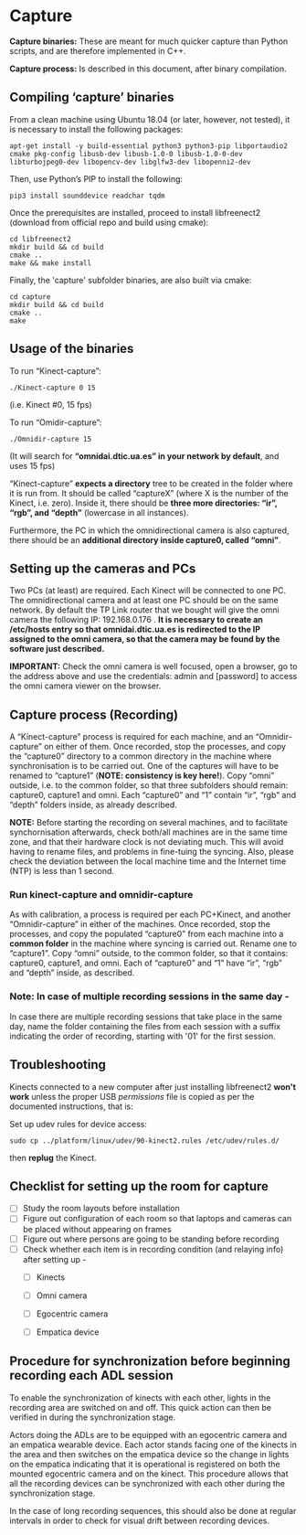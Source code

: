 # Capture

**Capture binaries:** These are meant for much quicker capture than Python scripts, and are therefore implemented in C++.

**Capture process:** Is described in this document, after binary compilation.

## Compiling ‘capture’ binaries

From a clean machine using Ubuntu 18.04 (or later, however, not tested), it is necessary to install the following packages:

```
apt-get install -y build-essential python3 python3-pip libportaudio2 	cmake pkg-config libusb-dev libusb-1.0-0 libusb-1.0-0-dev libturbojpeg0-dev libopencv-dev libglfw3-dev libopenni2-dev
```

Then, use Python’s PIP to install the following:

```
pip3 install sounddevice readchar tqdm
```

Once the prerequisites are installed, proceed to install libfreenect2 (download from official repo and build using cmake):

```
cd libfreenect2
mkdir build && cd build
cmake ..
make && make install
```

Finally, the 'capture' subfolder binaries, are also built via cmake:

```
cd capture
mkdir build && cd build
cmake ..
make
```

## Usage of the binaries

To run “Kinect-capture”:

```
./Kinect-capture 0 15
```

(i.e. Kinect #0, 15 fps)

To run “Omidir-capture”:

```
./Omnidir-capture 15
```

(It will search for **“omnidai.dtic.ua.es” in your network by default**, and uses 15 fps)

“Kinect-capture” **expects a directory** tree to be created in the folder where it is run from. It should be called “captureX” (where X is the number of the Kinect, i.e. zero). Inside it, there should be **three more directories: “ir”, “rgb”, and “depth”** (lowercase in all instances).

Furthermore, the PC in which the omnidirectional camera is also captured, there should be an **additional directory inside capture0, called “omni”**.

## Setting up the cameras and PCs

Two PCs (at least) are required. Each Kinect will be connected to one PC. The omnidirectional camera and at least one PC should be on the same network. By default the TP Link router that we bought will give the omni camera the following IP: 192.168.0.176 . **It is necessary to create an /etc/hosts entry so that omnidai.dtic.ua.es is redirected to the IP assigned to the omni camera, so that the camera may be found by the software just described.**

**IMPORTANT:** Check the omni camera is well focused, open a browser, go to the address above and use the credentials: admin and [password] to access the omni camera viewer on the browser.

## Capture process (Recording)

A “Kinect-capture” process is required for each machine, and an “Omnidir-capture” on either of them. Once recorded, stop the processes, and copy the “capture0” directory to a common directory in the machine where synchronisation is to be carried out. One of the captures will have to be renamed to “capture1” (**NOTE: consistency is key here!**). Copy “omni” outside, i.e. to the common  folder, so that three subfolders should remain: capture0, capture1 and omni. Each “capture0” and “1” contain “ir”, “rgb” and “depth” folders inside, as already described.

**NOTE:** Before starting the recording on several machines, and to facilitate synchornisation afterwards, check both/all machines are in the same time zone, and that their hardware clock is not deviating much. This will avoid having to rename files, and problems in fine-tuing the syncing. Also, please check the deviation between the local machine time and the Internet time (NTP) is less than 1 second.

### Run kinect-capture and omnidir-capture

As with calibration, a process is required per each PC+Kinect, and another “Omnidir-capture” in either of the machines. Once recorded, stop the processes, and copy the populated “capture0” from each machine into a **common folder** in the machine where syncing is carried out. Rename one to “capture1”. Copy “omni” outside, to the common folder, so that it contains: capture0, capture1, and omni. Each of “capture0” and “1” have “ir”, “rgb” and “depth” inside, as described.

### Note: In case of multiple recording sessions in the same day -
In case there are multiple recording sessions that take place in the same day, name the folder containing the files from each session with a suffix indicating the order of recording, starting with '01' for the first session. 

## Troubleshooting

Kinects connected to a new computer after just installing libfreenect2 **won't work** unless the proper USB *permissions* file is copied as per the documented instructions, that is:

Set up udev rules for device access:

```
sudo cp ../platform/linux/udev/90-kinect2.rules /etc/udev/rules.d/
```

then **replug** the Kinect.

## Checklist for setting up the room for capture
- [ ] Study the room layouts before installation
- [ ] Figure out configuration of each room so that laptops and cameras can be placed without appearing on frames
- [ ] Figure out where persons are going to be standing before recording
- [ ] Check whether each item is in recording condition (and relaying info) after setting up -
    - [ ] Kinects
    - [ ] Omni camera
    - [ ] Egocentric camera
    - [ ] Empatica device


## Procedure for synchronization before beginning recording each ADL session
To enable the synchronization of kinects with each other, lights in the recording area are switched on and off. This quick action can then be verified in during the synchronization stage.

Actors doing the ADLs are to be equipped with an egocentric camera and an empatica wearable device. Each actor stands facing one of the kinects in the area and then switches on the empatica device so the change in lights on the empatica indicating that it is operational is registered on both the mounted egocentric camera and on the kinect. This procedure allows that all the recording devices can be synchronized with each other during the synchronization stage.

In the case of long recording sequences, this should also be done at regular intervals in order to check for visual drift between recording devices.

